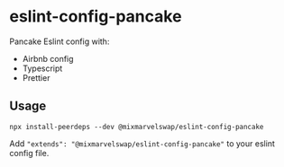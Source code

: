 # eslint-config-pancake

Pancake Eslint config with:

- Airbnb config
- Typescript
- Prettier

## Usage

```
npx install-peerdeps --dev @mixmarvelswap/eslint-config-pancake
```

Add `"extends": "@mixmarvelswap/eslint-config-pancake"` to your eslint config file.
